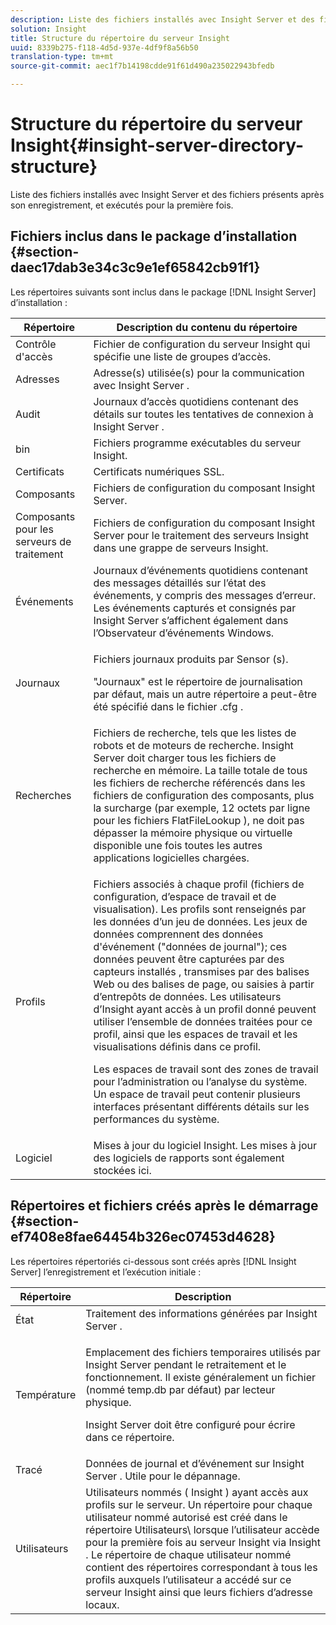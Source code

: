 ```yaml
---
description: Liste des fichiers installés avec Insight Server et des fichiers présents après son enregistrement, et exécutés pour la première fois.
solution: Insight
title: Structure du répertoire du serveur Insight
uuid: 8339b275-f118-4d5d-937e-4df9f8a56b50
translation-type: tm+mt
source-git-commit: aec1f7b14198cdde91f61d490a235022943bfedb

---
```



# Structure du répertoire du serveur Insight{#insight-server-directory-structure}

Liste des fichiers installés avec Insight Server et des fichiers présents après son enregistrement, et exécutés pour la première fois.

## Fichiers inclus dans le package d’installation {#section-daec17dab3e34c3c9e1ef65842cb91f1}

Les répertoires suivants sont inclus dans le package [!DNL Insight Server] d’installation :

<table id="table_CE713A3D671C453A87986E4CD4620EF3"> 
 <thead> 
  <tr> 
   <th colname="col1" class="entry"> Répertoire </th> 
   <th colname="col2" class="entry"> Description du contenu du répertoire </th> 
  </tr> 
 </thead>
 <tbody> 
  <tr> 
   <td colname="col1"> Contrôle d'accès </td> 
   <td colname="col2"> <span class="keyword"> Fichier </span> de configuration du serveur Insight qui spécifie une liste de groupes d’accès. </td> 
  </tr> 
  <tr> 
   <td colname="col1"> Adresses </td> 
   <td colname="col2"> Adresse(s) utilisée(s) pour la communication avec <span class="keyword"> Insight Server </span>. </td> 
  </tr> 
  <tr> 
   <td colname="col1"> Audit </td> 
   <td colname="col2"> Journaux d’accès quotidiens contenant des détails sur toutes les tentatives de connexion à <span class="keyword"> Insight Server </span>. </td> 
  </tr> 
  <tr> 
   <td colname="col1"> bin </td> 
   <td colname="col2"> <span class="keyword"> Fichiers programme </span> exécutables du serveur Insight. </td> 
  </tr> 
  <tr> 
   <td colname="col1"> Certificats </td> 
   <td colname="col2"> Certificats numériques SSL. </td> 
  </tr> 
  <tr> 
   <td colname="col1"> Composants </td> 
   <td colname="col2"> <span class="keyword"> Fichiers de configuration </span> du composant Insight Server. </td> 
  </tr> 
  <tr> 
   <td colname="col1"> Composants pour les serveurs de traitement </td> 
   <td colname="col2"> <span class="keyword"> Fichiers de configuration du </span> composant Insight Server pour le traitement des serveurs <span class="keyword"> Insight </span> dans une <span class="keyword"> grappe de serveurs </span> Insight. </td> 
  </tr> 
  <tr> 
   <td colname="col1"> Événements </td> 
   <td colname="col2"> Journaux d’événements quotidiens contenant des messages détaillés sur l’état des événements, y compris des messages d’erreur. Les événements capturés et consignés par <span class="keyword"> Insight Server </span> s’affichent également dans l’Observateur d’événements Windows. </td> 
  </tr> 
  <tr> 
   <td colname="col1"> Journaux </td> 
   <td colname="col2"> <p>Fichiers journaux produits par <span class="wintitle"> Sensor </span>(s). </p> <p>"Journaux" est le répertoire de journalisation par défaut, mais un autre répertoire a peut-être été spécifié dans le fichier <span class="filepath"> .cfg </span> . </p> </td> 
  </tr> 
  <tr> 
   <td colname="col1"> Recherches </td> 
   <td colname="col2"> Fichiers de recherche, tels que les listes de robots et de moteurs de recherche. <span class="keyword"> Insight Server </span> doit charger tous les fichiers de recherche en mémoire. La taille totale de tous les fichiers de recherche référencés dans les fichiers de configuration des composants, plus la surcharge (par exemple, 12 octets par ligne pour les <span class="filepath"> fichiers FlatFileLookup </span> ), ne doit pas dépasser la mémoire physique ou virtuelle disponible une fois toutes les autres applications logicielles chargées. </td> 
  </tr> 
  <tr> 
   <td colname="col1"> Profils </td> 
   <td colname="col2"> <p>Fichiers associés à chaque profil (fichiers de configuration, d’espace de travail et de visualisation). Les profils sont renseignés par les données d’un jeu de données. Les jeux de données comprennent des données d'événement ("données de journal"); ces données peuvent être capturées par <span class="wintitle"> des capteurs installés </span>, transmises par des balises Web ou des balises de page, ou saisies à partir d’entrepôts de données. <span class="keyword"> Les </span> utilisateurs d’Insight ayant accès à un profil donné peuvent utiliser l’ensemble de données traitées pour ce profil, ainsi que les espaces de travail et les visualisations définis dans ce profil. </p> <p>Les espaces de travail sont des zones de travail pour l’administration ou l’analyse du système. Un espace de travail peut contenir plusieurs interfaces présentant différents détails sur les performances du système. </p> </td> 
  </tr> 
  <tr> 
   <td colname="col1"> Logiciel </td> 
   <td colname="col2"> <span class="keyword"> Mises à jour </span> du logiciel Insight. Les mises à jour des logiciels de rapports sont également stockées ici. </td> 
  </tr> 
 </tbody> 
</table>

## Répertoires et fichiers créés après le démarrage {#section-ef7408e8fae64454b326ec07453d4628}

Les répertoires répertoriés ci-dessous sont créés après [!DNL Insight Server] l’enregistrement et l’exécution initiale :

<table id="table_89CC9F3E568044C8A0072BF0A6EDCCEF"> 
 <thead> 
  <tr> 
   <th colname="col1" class="entry"> Répertoire </th> 
   <th colname="col2" class="entry"> Description </th> 
  </tr> 
 </thead>
 <tbody> 
  <tr> 
   <td colname="col1"> État </td> 
   <td colname="col2"> Traitement des informations générées par <span class="keyword"> Insight Server </span>. </td> 
  </tr> 
  <tr> 
   <td colname="col1"> Température </td> 
   <td colname="col2"> <p>Emplacement des fichiers temporaires utilisés par <span class="keyword"> Insight Server </span> pendant le retraitement et le fonctionnement. Il existe généralement un fichier (nommé <span class="filepath"> temp.db </span> par défaut) par lecteur physique. </p> <p> <span class="keyword"> Insight Server </span> doit être configuré pour écrire dans ce répertoire. </p> </td> 
  </tr> 
  <tr> 
   <td colname="col1"> Tracé </td> 
   <td colname="col2"> Données de journal et d’événement sur <span class="keyword"> Insight Server </span>. Utile pour le dépannage. </td> 
  </tr> 
  <tr> 
   <td colname="col1"> Utilisateurs </td> 
   <td colname="col2"> Utilisateurs nommés ( <span class="keyword"> Insight </span>) ayant accès aux profils sur le serveur. Un répertoire pour chaque utilisateur nommé autorisé est créé dans le répertoire Utilisateurs\ lorsque l’utilisateur accède pour la première fois au serveur <span class="keyword"> Insight </span> via <span class="keyword"> Insight </span>. Le répertoire de chaque utilisateur nommé contient des répertoires correspondant à tous les profils auxquels l’utilisateur a accédé sur ce serveur <span class="keyword"> Insight </span> ainsi que leurs fichiers d’adresse locaux. </td> 
  </tr> 
 </tbody> 
</table>

